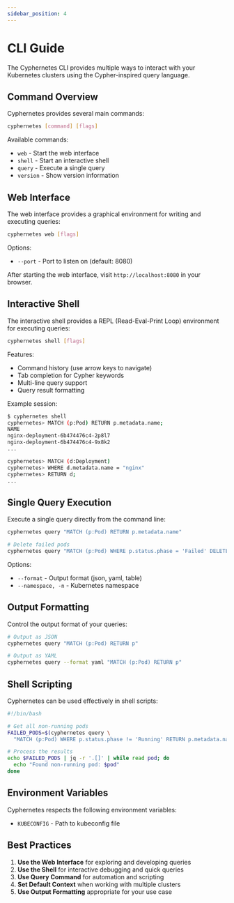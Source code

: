 ```yaml
---
sidebar_position: 4
---
```


# CLI Guide

The Cyphernetes CLI provides multiple ways to interact with your Kubernetes clusters using the Cypher-inspired query language.

## Command Overview

Cyphernetes provides several main commands:

```bash
cyphernetes [command] [flags]
```

Available commands:
- `web` - Start the web interface
- `shell` - Start an interactive shell
- `query` - Execute a single query
- `version` - Show version information

## Web Interface

The web interface provides a graphical environment for writing and executing queries:

```bash
cyphernetes web [flags]
```

Options:
- `--port` - Port to listen on (default: 8080)

After starting the web interface, visit `http://localhost:8080` in your browser.

## Interactive Shell

The interactive shell provides a REPL (Read-Eval-Print Loop) environment for executing queries:

```bash
cyphernetes shell [flags]
```

Features:
- Command history (use arrow keys to navigate)
- Tab completion for Cypher keywords
- Multi-line query support
- Query result formatting

Example session:
```bash
$ cyphernetes shell
cyphernetes> MATCH (p:Pod) RETURN p.metadata.name;
NAME
nginx-deployment-6b474476c4-2p8l7
nginx-deployment-6b474476c4-9x8k2
...

cyphernetes> MATCH (d:Deployment)
cyphernetes> WHERE d.metadata.name = "nginx"
cyphernetes> RETURN d;
...
```

## Single Query Execution

Execute a single query directly from the command line:

```bash
cyphernetes query "MATCH (p:Pod) RETURN p.metadata.name"

# Delete failed pods
cyphernetes query "MATCH (p:Pod) WHERE p.status.phase = 'Failed' DELETE p"
```

Options:
- `--format` - Output format (json, yaml, table)
- `--namespace, -n` - Kubernetes namespace

## Output Formatting

Control the output format of your queries:

```bash
# Output as JSON
cyphernetes query "MATCH (p:Pod) RETURN p"

# Output as YAML
cyphernetes query --format yaml "MATCH (p:Pod) RETURN p"
```

## Shell Scripting

Cyphernetes can be used effectively in shell scripts:

```bash
#!/bin/bash

# Get all non-running pods
FAILED_PODS=$(cyphernetes query \
  "MATCH (p:Pod) WHERE p.status.phase != 'Running' RETURN p.metadata.name")

# Process the results
echo $FAILED_PODS | jq -r '.[]' | while read pod; do
  echo "Found non-running pod: $pod"
done
```

## Environment Variables

Cyphernetes respects the following environment variables:

- `KUBECONFIG` - Path to kubeconfig file

## Best Practices

1. **Use the Web Interface** for exploring and developing queries
2. **Use the Shell** for interactive debugging and quick queries
3. **Use Query Command** for automation and scripting
4. **Set Default Context** when working with multiple clusters
5. **Use Output Formatting** appropriate for your use case 